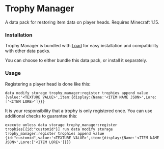 # Trophy Manager
A data pack for restoring item data on player heads. Requires Minecraft 1.15.

### Installation
Trophy Manager is bundled with [Load](https://github.com/LanternMC/Load) for easy
installation and compatibility with other data packs.

You can choose to either bundle this data pack, or install it separately.

### Usage
Registering a player head is done like this:
```mcfunction
data modify storage trophy_manager:register trophies append value {value:'<TEXTURE VALUE>',item:{display:{Name:'<ITEM NAME JSON>',Lore:['<ITEM LORE>']}}}
```

It is your responsibility that a trophy is only registered once. You can use additional checks to guarantee this:
```mcfunction
execute unless data storage trophy_manager:register trophies[{id:"customid"}] run data modify storage trophy_manager:register trophies append value {id:"customid",value:'<TEXTURE VALUE>',item:{display:{Name:'<ITEM NAME JSON>',Lore:['<ITEM LORE>']}}}
```
